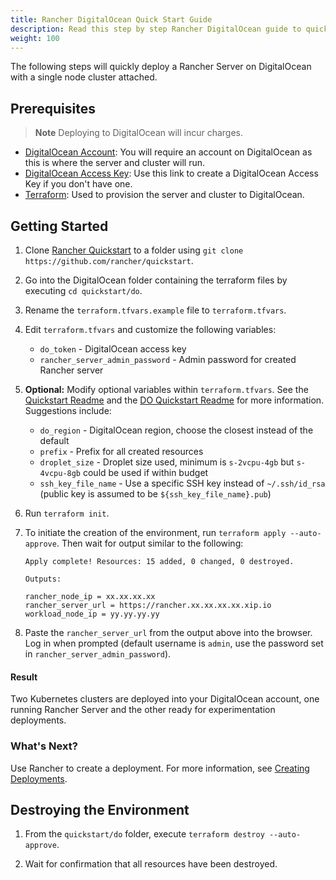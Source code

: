 ```yaml
---
title: Rancher DigitalOcean Quick Start Guide
description: Read this step by step Rancher DigitalOcean guide to quickly deploy a Rancher Server with a single node cluster attached.
weight: 100
---
```

The following steps will quickly deploy a Rancher Server on DigitalOcean with a single node cluster attached.

## Prerequisites

>**Note**
>Deploying to DigitalOcean will incur charges.

- [DigitalOcean Account](https://www.digitalocean.com): You will require an account on DigitalOcean as this is where the server and cluster will run.
- [DigitalOcean Access Key](https://www.digitalocean.com/community/tutorials/how-to-create-a-digitalocean-space-and-api-key): Use this link to create a DigitalOcean Access Key if you don't have one.
- [Terraform](https://www.terraform.io/downloads.html): Used to provision the server and cluster to DigitalOcean.


## Getting Started

1. Clone [Rancher Quickstart](https://github.com/rancher/quickstart) to a folder using `git clone https://github.com/rancher/quickstart`.

1. Go into the DigitalOcean folder containing the terraform files by executing `cd quickstart/do`.

1. Rename the `terraform.tfvars.example` file to `terraform.tfvars`.

1. Edit `terraform.tfvars` and customize the following variables:
    - `do_token` - DigitalOcean access key
    - `rancher_server_admin_password` - Admin password for created Rancher server

1. **Optional:** Modify optional variables within `terraform.tfvars`.
See the [Quickstart Readme](https://github.com/rancher/quickstart) and the [DO Quickstart Readme](https://github.com/rancher/quickstart/tree/master/do) for more information.
Suggestions include:
    - `do_region` - DigitalOcean region, choose the closest instead of the default
    - `prefix` - Prefix for all created resources
    - `droplet_size` - Droplet size used, minimum is `s-2vcpu-4gb` but `s-4vcpu-8gb` could be used if within budget
    - `ssh_key_file_name` - Use a specific SSH key instead of `~/.ssh/id_rsa` (public key is assumed to be `${ssh_key_file_name}.pub`)

1. Run `terraform init`.

1. To initiate the creation of the environment, run `terraform apply --auto-approve`. Then wait for output similar to the following:

    ```
    Apply complete! Resources: 15 added, 0 changed, 0 destroyed.

    Outputs:

    rancher_node_ip = xx.xx.xx.xx
    rancher_server_url = https://rancher.xx.xx.xx.xx.xip.io
    workload_node_ip = yy.yy.yy.yy
    ```

1. Paste the `rancher_server_url` from the output above into the browser. Log in when prompted (default username is `admin`, use the password set in `rancher_server_admin_password`).

#### Result

Two Kubernetes clusters are deployed into your DigitalOcean account, one running Rancher Server and the other ready for experimentation deployments.

### What's Next?

Use Rancher to create a deployment. For more information, see [Creating Deployments]({{<baseurl>}}/rancher/v2.6/en/quick-start-guide/workload).

## Destroying the Environment

1. From the `quickstart/do` folder, execute `terraform destroy --auto-approve`.

2. Wait for confirmation that all resources have been destroyed.
